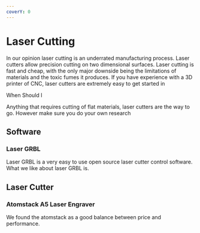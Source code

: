 ```yaml
---
coverY: 0
---
```


# Laser Cutting

In our opinion laser cutting is an underrated manufacturing process. Laser cutters allow precision cutting on two dimensional surfaces. Laser cutting is fast and cheap, with the only major downside being the limitations of materials and the toxic fumes it produces. If you have experience with a 3D printer of CNC, laser cutters are extremely easy to get started in

When Should I&#x20;

Anything that requires cutting of flat materials, laser cutters are the way to go. However make sure you do your own research&#x20;

## Software

### Laser GRBL

Laser GRBL is a very easy to use open source laser cutter control software. What we like about laser GRBL is.

## Laser Cutter

### Atomstack A5 Laser Engraver

We found the atomstack as a good balance between price and performance.&#x20;

